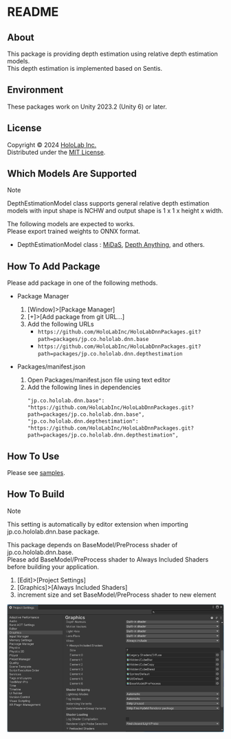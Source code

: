 # README

## About

This package is providing depth estimation using relative depth estimation models.  
This depth estimation is implemented based on Sentis.  

## Environment

These packages work on Unity 2023.2 (Unity 6) or later.  

## License

Copyright &copy; 2024 [HoloLab Inc.](https://hololab.co.jp/)  
Distributed under the [MIT License](LICENSE).  

## Which Models Are Supported

> [!NOTE]  
> DepthEstimationModel class supports general relative depth estimation models with input shape is NCHW and output shape is 1 x 1 x height x width.  

The following models are expected to works.  
Please export trained weights to ONNX format.  

* DepthEstimationModel class : [MiDaS](https://github.com/isl-org/MiDaS), [Depth Anything](https://github.com/LiheYoung/Depth-Anything), and others.

## How To Add Package

Please add package in one of the following methods.  

* Package Manager

    1. [Window]>[Package Manager]
    2. [+]>[Add package from git URL...]
    3. Add the following URLs
        * ```https://github.com/HoloLabInc/HoloLabDnnPackages.git?path=packages/jp.co.hololab.dnn.base```
        * ```https://github.com/HoloLabInc/HoloLabDnnPackages.git?path=packages/jp.co.hololab.dnn.depthestimation```

* Packages/manifest.json

    1. Open Packages/manifest.json file using text editor
    2. Add the following lines in dependencies
        ```
        "jp.co.hololab.dnn.base": "https://github.com/HoloLabInc/HoloLabDnnPackages.git?path=packages/jp.co.hololab.dnn.base",
        "jp.co.hololab.dnn.depthestimation": "https://github.com/HoloLabInc/HoloLabDnnPackages.git?path=packages/jp.co.hololab.dnn.depthestimation",
        ```

## How To Use

Please see [samples](../Samples~).  

## How To Build

> [!NOTE]  
> This setting is automatically by editor extension when importing jp.co.hololab.dnn.base package.  

This package depends on BaseModel/PreProcess shader of jp.co.hololab.dnn.base.  
Please add BaseModel/PreProcess shader to Always Included Shaders before building your application.  

1. [Edit]>[Project Settings]
2. [Graphics]>[Always Included Shaders]
3. increment size and set BaseModel/PreProcess shader to new element

![Always Included Shaders](image.png)
